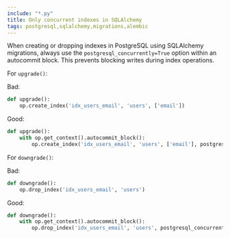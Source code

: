 ```yaml
---
include: "*.py"
title: Only concurrent indexes in SQLAlchemy
tags: postgresql,sqlalchemy,migrations,alembic
---
```


When creating or dropping indexes in PostgreSQL using SQLAlchemy migrations, always use the `postgresql_concurrently=True` option within an autocommit block. This prevents blocking writes during index operations.

For `upgrade()`:

Bad:

```python
def upgrade():
    op.create_index('idx_users_email', 'users', ['email'])
```

Good:

```python
def upgrade():
    with op.get_context().autocommit_block():
        op.create_index('idx_users_email', 'users', ['email'], postgresql_concurrently=True)
```

For `downgrade()`:

Bad:

```python
def downgrade():
    op.drop_index('idx_users_email', 'users')
```

Good:

```python
def downgrade():
    with op.get_context().autocommit_block():
        op.drop_index('idx_users_email', 'users', postgresql_concurrently=True)
```
